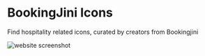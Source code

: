 # BookingJini Icons
Find hospitality related icons, curated by creators from Bookingjini

![website screenshot](https://user-images.githubusercontent.com/46455250/218734668-40489240-d721-4823-9828-c2e0ac4ac864.png)
